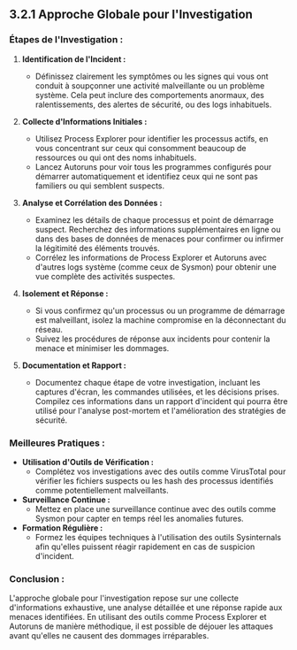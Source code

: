 
## 3.2.1 Approche Globale pour l'Investigation

### Étapes de l'Investigation :
1. **Identification de l'Incident :**
   - Définissez clairement les symptômes ou les signes qui vous ont conduit à soupçonner une activité malveillante ou un problème système. Cela peut inclure des comportements anormaux, des ralentissements, des alertes de sécurité, ou des logs inhabituels.

2. **Collecte d'Informations Initiales :**
   - Utilisez Process Explorer pour identifier les processus actifs, en vous concentrant sur ceux qui consomment beaucoup de ressources ou qui ont des noms inhabituels.
   - Lancez Autoruns pour voir tous les programmes configurés pour démarrer automatiquement et identifiez ceux qui ne sont pas familiers ou qui semblent suspects.

3. **Analyse et Corrélation des Données :**
   - Examinez les détails de chaque processus et point de démarrage suspect. Recherchez des informations supplémentaires en ligne ou dans des bases de données de menaces pour confirmer ou infirmer la légitimité des éléments trouvés.
   - Corrélez les informations de Process Explorer et Autoruns avec d'autres logs système (comme ceux de Sysmon) pour obtenir une vue complète des activités suspectes.

4. **Isolement et Réponse :**
   - Si vous confirmez qu'un processus ou un programme de démarrage est malveillant, isolez la machine compromise en la déconnectant du réseau.
   - Suivez les procédures de réponse aux incidents pour contenir la menace et minimiser les dommages.

5. **Documentation et Rapport :**
   - Documentez chaque étape de votre investigation, incluant les captures d'écran, les commandes utilisées, et les décisions prises. Compilez ces informations dans un rapport d'incident qui pourra être utilisé pour l'analyse post-mortem et l'amélioration des stratégies de sécurité.

### Meilleures Pratiques :
- **Utilisation d'Outils de Vérification :**
   - Complétez vos investigations avec des outils comme VirusTotal pour vérifier les fichiers suspects ou les hash des processus identifiés comme potentiellement malveillants.
- **Surveillance Continue :**
   - Mettez en place une surveillance continue avec des outils comme Sysmon pour capter en temps réel les anomalies futures.
- **Formation Régulière :**
   - Formez les équipes techniques à l'utilisation des outils Sysinternals afin qu'elles puissent réagir rapidement en cas de suspicion d'incident.

### Conclusion :
L'approche globale pour l'investigation repose sur une collecte d'informations exhaustive, une analyse détaillée et une réponse rapide aux menaces identifiées. En utilisant des outils comme Process Explorer et Autoruns de manière méthodique, il est possible de déjouer les attaques avant qu'elles ne causent des dommages irréparables.
